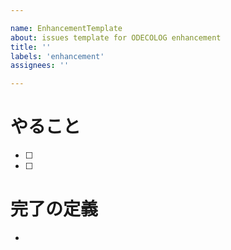 ```yaml
---

name: EnhancementTemplate
about: issues template for ODECOLOG enhancement
title: ''
labels: 'enhancement'
assignees: ''

---
```


# やること
- [ ] 
- [ ] 

# 完了の定義
- 
